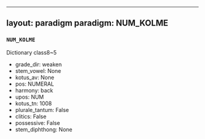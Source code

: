 
---
layout: paradigm
paradigm: NUM_KOLME
---
### ` NUM_KOLME `

Dictionary class8~5
* grade_dir: weaken
* stem_vowel: None
* kotus_av: None
* pos: NUMERAL
* harmony: back
* upos: NUM
* kotus_tn: 1008
* plurale_tantum: False
* clitics: False
* possessive: False
* stem_diphthong: None
